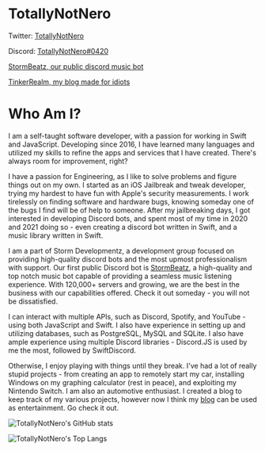 # TotallyNotNero

Twitter: [TotallyNotNero](https://www.twitter.com/totallynotnero)

Discord: [TotallyNotNero#0420](https://discord.com/users/323982743908384768)

[StormBeatz, our public discord music bot](https://stormbeatz.org/)

[TinkerRealm, my blog made for idiots](https://blog.etronicindustries.org/)

# Who Am I?
I am a self-taught software developer, with a passion for working in Swift and JavaScript. Developing since 2016, I have learned many languages and utilized my skills to refine the apps and services that I have created. There's always room for improvement, right?

I have a passion for Engineering, as I like to solve problems and figure things out on my own. I started as an iOS Jailbreak and tweak developer, trying my hardest to have fun with Apple's security measurements. I work tirelessly on finding software and hardware bugs, knowing someday one of the bugs I find will be of help to someone. After my jailbreaking days, I got interested in developing Discord bots, and spent most of my time in 2020 and 2021 doing so - even creating a discord bot written in Swift, and a music library written in Swift.

I am a part of Storm Developmentz, a development group focused on providing high-quality discord bots and the most upmost professionalism with support.
Our first public Discord bot is [StormBeatz](https://stormbeatz.org/), a high-quality and top notch music bot capable of providing a seamless music listening experience. With 120,000+ servers and growing, we are the best in the business with our capabilities offered. Check it out someday - you will not be dissatisfied.

I can interact with multiple APIs, such as Discord, Spotify, and YouTube - using both JavaScript and Swift. I also have experience in setting up and utilizing databases, such as PostgreSQL, MySQL and SQLite. I also have ample experience using multiple Discord libraries - Discord.JS is used by me the most, followed by SwiftDiscord.

Otherwise, I enjoy playing with things until they break. I've had a lot of really stupid projects - from creating an app to remotely start my car, installing Windows on my graphing calculator (rest in peace), and exploiting my Nintendo Switch. I am also an automotive enthusiast. I created a blog to keep track of my various projects, however now I think my [blog](https://blog.etronicindustries.org/) can be used as entertainment. Go check it out.

![TotallyNotNero's GitHub stats](https://github-readme-stats.vercel.app/api?username=TotallyNotNero&show_icons=true&theme=radical&count_private=true)


![TotallyNotNero's Top Langs](https://github-readme-stats.vercel.app/api/top-langs/?username=TotallyNotNero)
